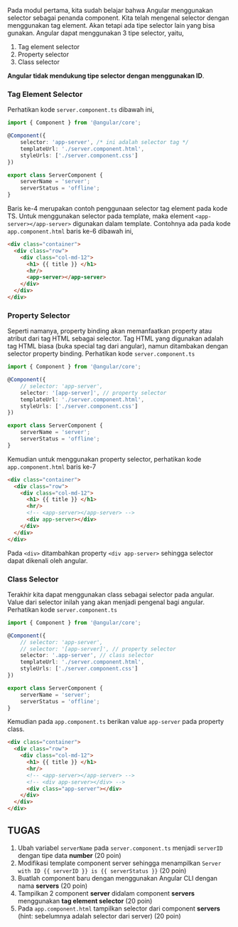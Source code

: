 Pada modul pertama, kita sudah belajar bahwa Angular menggunakan selector sebagai penanda component. Kita telah mengenal selector dengan menggunakan tag element. Akan tetapi ada tipe selector lain yang bisa gunakan. Angular dapat menggunakan 3 tipe selector, yaitu,
1. Tag element selector
1. Property selector
1. Class selector

**Angular tidak mendukung tipe selector dengan menggunakan ID**.

### Tag Element Selector
Perhatikan kode ```server.component.ts``` dibawah ini,
```typescript
import { Component } from '@angular/core';

@Component({
    selector: 'app-server', /* ini adalah selector tag */
    templateUrl: './server.component.html',
    styleUrls: ['./server.component.css']
})

export class ServerComponent {
    serverName = 'server';
    serverStatus = 'offline';
}
```
Baris ke-4 merupakan contoh penggunaan selector tag element pada kode TS. Untuk menggunakan selector pada template, maka element ```<app-server></app-server>``` digunakan dalam template. Contohnya ada pada kode ```app.component.html``` baris ke-6 dibawah ini,
```html
<div class="container">
  <div class="row">
    <div class="col-md-12">
      <h1> {{ title }} </h1>
      <hr/>
      <app-server></app-server>
    </div>
  </div>
</div>
```
### Property Selector
Seperti namanya, property binding akan memanfaatkan property atau atribut dari tag HTML sebagai selector. Tag HTML yang digunakan adalah tag HTML biasa (buka special tag dari angular), namun ditambakan dengan selector property binding. Perhatikan kode ```server.component.ts```
```typescript
import { Component } from '@angular/core';

@Component({
    // selector: 'app-server',
    selector: '[app-server]', // property selector
    templateUrl: './server.component.html',
    styleUrls: ['./server.component.css']
})

export class ServerComponent {
    serverName = 'server';
    serverStatus = 'offline';
}
```
Kemudian untuk menggunakan property selector, perhatikan kode ```app.component.html``` baris ke-7
```html
<div class="container">
  <div class="row">
    <div class="col-md-12">
      <h1> {{ title }} </h1>
      <hr/>
      <!-- <app-server></app-server> -->
      <div app-server></div>
    </div>
  </div>
</div>
```
Pada ```<div>``` ditambahkan property ```<div app-server>``` sehingga selector dapat dikenali oleh angular.
### Class Selector
Terakhir kita dapat menggunakan class sebagai selector pada angular. Value dari selector inilah yang akan menjadi pengenal bagi angular. Perhatikan kode ```server.component.ts```
```typescript
import { Component } from '@angular/core';

@Component({
    // selector: 'app-server',
    // selector: '[app-server]', // property selector
    selector: '.app-server', // class selector
    templateUrl: './server.component.html',
    styleUrls: ['./server.component.css']
})

export class ServerComponent {
    serverName = 'server';
    serverStatus = 'offline';
}
```
Kemudian pada ```app.component.ts``` berikan value ```app-server``` pada property class.
```html
<div class="container">
  <div class="row">
    <div class="col-md-12">
      <h1> {{ title }} </h1>
      <hr/>
      <!-- <app-server></app-server> -->
      <!-- <div app-server></div> -->
      <div class="app-server"></div>
    </div>
  </div>
</div>
```
## TUGAS
1. Ubah variabel ```serverName``` pada ```server.component.ts``` menjadi ```serverID``` dengan tipe data **number** (20 poin)
1. Modifikasi template component server sehingga menampilkan ```Server with ID {{ serverID }} is {{ serverStatus }}``` (20 poin)
1. Buatlah component baru dengan menggunakan Angular CLI dengan nama **servers** (20 poin)
1. Tampilkan 2 component **server** didalam component **servers** menggunakan **tag element selector** (20 poin)
1. Pada ```app.component.html``` tampilkan selector dari component **servers** (hint: sebelumnya adalah selector dari server) (20 poin)